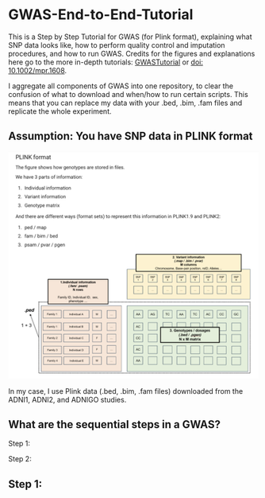 # GWAS-End-to-End-Tutorial
This is a Step by Step Tutorial for GWAS (for Plink format), explaining what SNP data looks like, how to perform quality control and imputation procedures, and how to run GWAS.
Credits for the figures and explanations here go to the more in-depth tutorials: [GWASTutorial](https://cloufield.github.io/GWASTutorial) or [doi: 10.1002/mpr.1608](https://pmc.ncbi.nlm.nih.gov/articles/PMC6001694/). 

I aggregate all components of GWAS into one repository, to clear the confusion of what to download and when/how to run certain scripts. This means that you can replace my data with your .bed, .bim, .fam files and replicate the whole experiment. 

## Assumption: You have SNP data in PLINK format
![gui_image](https://github.com/kimtae55/GWAS-End-to-End-Tutorial/blob/main/figs/plink.png)

In my case, I use Plink data (.bed, .bim, .fam files) downloaded from the ADNI1, ADNI2, and ADNIGO studies.

## What are the sequential steps in a GWAS?
Step 1: 

Step 2:

## Step 1:

